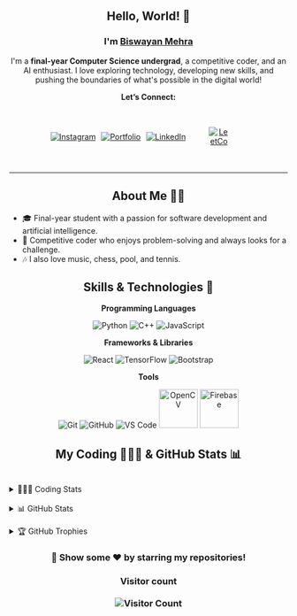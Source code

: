 <h2 align="center">Hello, World! 👋</h2>
<h3 align="center">I'm <a href="https://vercel.com/"><b>Biswayan Mehra</b></a></h3>

<p align="center">I'm a <strong>final-year Computer Science undergrad</strong>, a competitive coder, and an AI enthusiast. I love exploring technology, developing new skills, and pushing the boundaries of what's possible in the digital world!</p>

<p align="center"><strong>Let’s Connect:</strong></p>

<p align="center" style="display: flex; gap: 10px; justify-content: center; align-items: center;">
  <a href="https://www.instagram.com/biswayan.mehra/profilecard/?igsh=dmJmenZsZjVwbDQz">
    <img src="https://img.icons8.com/clouds/100/fa314a/instagram-new--v2.png" alt="Instagram" />
  </a>
  <a href="https://vercel.com/">
    <img src="https://img.icons8.com/clouds/100/000000/link.png" alt="Portfolio" />
  </a>
  <a href="https://www.linkedin.com/in/biswayan-mehra/">
    <img src="https://img.icons8.com/clouds/100/linkedin.png" alt="LinkedIn" />
  </a>
  <a href="https://leetcode.com/u/DRACODER" style="display: flex; justify-content: center; align-items: center; width: 100px; height: 100px; padding: 10px; box-sizing: border-box;">
    <img src="https://img.icons8.com/external-tal-revivo-shadow-tal-revivo/100/external-level-up-your-coding-skills-and-quickly-land-a-job-logo-shadow-tal-revivo.png" alt="LeetCode" style="max-width: 45%; max-height: 45%; object-fit: contain;" />
  </a>
</p>

</p>

<hr />

<h2 align="center">About Me 🧑‍💻</h2>

- 🎓 Final-year student with a passion for software development and artificial intelligence.
- 🧩 Competitive coder who enjoys problem-solving and always looks for a challenge.
- 🎶 I also love music, chess, pool, and tennis.

<h2 align="center">Skills & Technologies 🚀</h2>

<div align="center">

**Programming Languages**

<p>
  <img src="https://img.icons8.com/fluency/96/null/python.png" alt="Python" />
  <img src="https://img.icons8.com/color/96/null/c-plus-plus-logo.png" alt="C++" />
  <img src="https://img.icons8.com/color/96/null/javascript--v1.png" alt="JavaScript" />
</p>

**Frameworks & Libraries**

<p>
  <img src="https://img.icons8.com/plasticine/100/000000/react.png" alt="React" />
  <img src="https://img.icons8.com/color/96/000000/tensorflow.png" alt="TensorFlow" />
  <img src="https://img.icons8.com/color/96/null/bootstrap.png" alt="Bootstrap" />
</p>

**Tools**

<p>
  <img src="https://img.icons8.com/color/96/null/git.png" alt="Git" />
  <img src="https://img.icons8.com/plasticine/100/000000/github-squared.png" alt="GitHub" />
  <img src="https://img.icons8.com/fluency/96/null/visual-studio-code-2019.png" alt="VS Code" />
  <img src="https://upload.wikimedia.org/wikipedia/commons/thumb/3/32/OpenCV_Logo_with_text_svg_version.svg/831px-OpenCV_Logo_with_text_svg_version.svg.png" alt="OpenCV" height="70" />
  <img src="https://assets.website-files.com/5dc3b47ddc6c0c2a1af74ad0/5e181828ba9f9e92b6ebc6e7_RGB_Logomark_Color_Light_Bg.png" alt="Firebase" height="70" />
</p>

</div>

<h2 align="center">My Coding 👨🏽‍💻 & GitHub Stats 📊</h2>

<br>

<details>
<summary>👨🏽‍💻 Coding Stats</summary>
<br>
<div align="center">
  <img src="https://leetcard.jacoblin.cool/DRACODER" alt="LeetCode Stats" />
</div>
</details>

<br>

<details>
<summary>📊 GitHub Stats</summary>
<br>
<div align="center">
  <img src="https://github-readme-stats.vercel.app/api/top-langs/?username=Biswayan-Mehra&theme=radical&layout=compact" alt="Top Languages" />
  <br><br>
  <img src="https://github-readme-streak-stats.herokuapp.com/?user=Biswayan-Mehra&theme=blue-green" alt="GitHub Streak" />
  <br><br>
  <img src="https://github-readme-stats.vercel.app/api?username=Biswayan-Mehra&show_icons=true&theme=blue-green" alt="GitHub Stats" />
</div>
</details>

<br>

<details>
<summary>🏆 GitHub Trophies</summary>
<br>
<div align="center">
  <img src="https://github-profile-trophy.vercel.app/?username=Biswayan-Mehra&theme=dracula" alt="Biswayan's Github Trophy" />
</div>
</details>

<h3 align="center">🌟 Show some ❤️ by starring my repositories!</h3>
<h3 align="center">
  Visitor count <br> <br>
  <img src="https://profile-counter.glitch.me/Biswayan-Mehra/count.svg" alt="Visitor Count" />
</h3>
